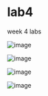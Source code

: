 # lab4
week 4 labs

![image](https://github.com/user-attachments/assets/ee952406-d020-4197-aed9-9694982ba6d0)

![image](https://github.com/user-attachments/assets/afb8aca2-936c-4894-bdda-3d33a262a66b)

![image](https://github.com/user-attachments/assets/d0f2ddb9-db47-407b-8756-ae3f49f2185f)

![image](https://github.com/user-attachments/assets/9a845fd7-1c2f-4d17-a7e6-5511498952b9)
